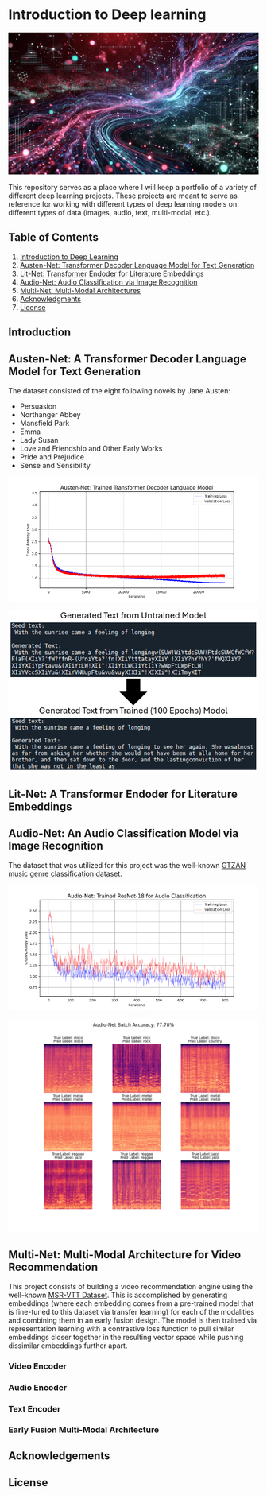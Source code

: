 # Introduction to Deep learning

![](img1.PNG)

This repository serves as a place where I will keep a portfolio of a variety of different deep learning projects. These projects are meant to serve as reference for working with different types of deep learning models on different types of data (images, audio, text, multi-modal, etc.).

## Table of Contents
1. [Introduction to Deep Learning](#intro)
2. [Austen-Net: Transformer Decoder Language Model for Text Generation](#austen-net)
3. [Lit-Net: Transformer Endoder for Literature Embeddings](#lit-net)
4. [Audio-Net: Audio Classification via Image Recognition](#audio-net)
5. [Multi-Net: Multi-Modal Architectures](#multi-net)
6. [Acknowledgments](#acknowledgments)
7. [License](#license)

## Introduction



## Austen-Net: A Transformer Decoder Language Model for Text Generation

The dataset consisted of the eight following novels by Jane Austen:
- Persuasion
- Northanger Abbey
- Mansfield Park
- Emma
- Lady Susan
- Love and Friendship and Other Early Works
- Pride and Prejudice
- Sense and Sensibility

![](Figures/Austen-Net_Figures/Austen-Net_Training.png)

![](Figures/Austen-Net_Figures/Generated_Text.PNG)



## Lit-Net: A Transformer Endoder for Literature Embeddings



## Audio-Net: An Audio Classification Model via Image Recognition

The dataset that was utilized for this project was the well-known [GTZAN music genre classification dataset](https://www.kaggle.com/datasets/andradaolteanu/gtzan-dataset-music-genre-classification?resource=download).

![](Figures/Audio-Net_Figures/Audio-Net_Training.png)

![](Figures/Audio-Net_Figures/Audio-Net_Batch_Accuracy.png)



## Multi-Net: Multi-Modal Architecture for Video Recommendation
This project consists of building a video recommendation engine using the well-known [MSR-VTT Dataset]([https://cove.thecvf.com/datasets/839](https://www.microsoft.com/en-us/research/wp-content/uploads/2016/06/cvpr16.msr-vtt.tmei_-1.pdf)). This is accomplished by generating embeddings (where each embedding comes from a pre-trained model that is fine-tuned to this dataset via transfer learning) for each of the modalities and combining them in an early fusion design. The model is then trained via representation learning with a contrastive loss function to pull similar embeddings closer together in the resulting vector space while pushing dissimilar embeddings further apart.

### Video Encoder


### Audio Encoder


### Text Encoder


### Early Fusion Multi-Modal Architecture



## Acknowledgements



## License







